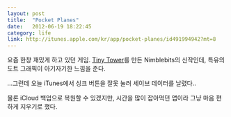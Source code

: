 ```yaml
---
layout: post
title:  "Pocket Planes"
date:   2012-06-19 18:22:45
category: life
link: http://itunes.apple.com/kr/app/pocket-planes/id491994942?mt=8
---
```


요즘 한창 재밌게 하고 있던 게임. [Tiny Tower](http://itunes.apple.com/kr/app/tiny-tower/id422667065?mt=8)를 만든 Nimblebits의 신작인데, 특유의 도트 그래픽이 아기자기한 느낌을 준다. 

...그런데 오늘 iTunes에서 싱크 버튼을 잘못 눌러 세이브 데이터를 날렸다..

물론 iCloud 백업으로 복원할 수 있겠지만, 시간을 많이 잡아먹던 앱이라 그냥 마음 편하게 지우기로 했다.